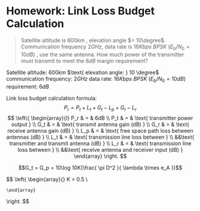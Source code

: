 # Homework: Link Loss Budget Calculation

> Satellite altitude is $600 km$ , elevation angle $= 10\degree$. Communication frequency $2GHz$, data rate is $16Kbps\ BPSK\ (E_b/N_0 = 10dB)$ , use the same antenna. How much power of the transmitter must transmit to meet the $6dB$ margin requirement?

$\text{ Satellite altitude: } 600km$
$\text{ elevation angle: } 10 \degree$
$\text{ communication frequency: } 2GHz$
$\text{ data rate: } 16Kbps\ BPSK\ (E_b/N_0 = 10dB)$
$\text{ requirement: } 6dB$

$\text{ Link loss budget calculation formula: }$
$$P_r = P_t + L_t + G_t - L_p + G_r - L_r$$
$$
\left\{
	\begin{array}{l}
		P_r & = & 6dB \\
		P_t & = & \text{ transmitter power output } \\
		G_t & = & \text{ transmit antenna gain (dB) } \\
		G_r & = & \text{ receive antenna gain (dB) } \\
		L_p & = & \text{ free space path loss between antennas (dB) } \\
		L_t & = & \text{ transmission line loss between } \\
		&&\text{ transmitter and transmit antenna (dB) } \\
		L_r & = & \text{ transmission line loss between } \\
		&&\text{ receive antenna and receiver input (dB) }
	\end{array}
\right.
$$

$$G_t = G_p = 10\log 10K(\frac{ \pi D^2 }{ \lambda \times e_A })$$

$$
\left\{
	\begin{array}{}
		K = 0.5 \\
		
	\end{array}
\right.
$$